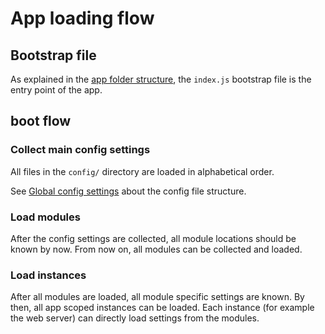 # App loading flow

## Bootstrap file

As explained in the [app folder structure](1.%20app%20folder%20structure.md), the `index.js` bootstrap file is the entry point of the app.

## boot flow

### Collect main config settings
All files in the `config/` directory are loaded in alphabetical order.

See [Global config settings](3.%20Global%20config%20settings.md) about the config file structure.

### Load modules
After the config settings are collected, all module locations should be known by now.
From now on, all modules can be collected and loaded.

### Load instances
After all modules are loaded, all module specific settings are known.
By then, all app scoped instances can be loaded.
Each instance (for example the web server) can directly load settings from the modules.
